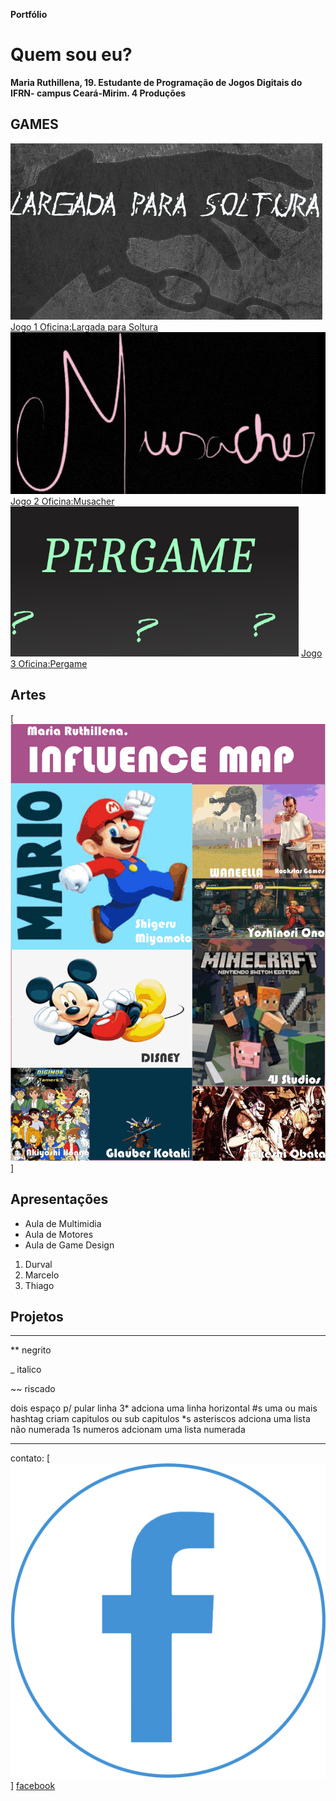 
 **Portfólio**

# Quem sou eu?

**Maria Ruthillena, 19. Estudante de Programação de Jogos Digitais do IFRN- campus Ceará-Mirim.
4 Produções**



## GAMES

![](largada.png)    [Jogo 1 Oficina:Largada para Soltura](https://ruthimaria01.github.io/largada/)  
![](musacher.png)    [Jogo 2 Oficina:Musacher](https://ruthimaria01.github.io/musacher/)  
![](pergamepot.png)    [Jogo 3 Oficina:Pergame](https://eliciaa.github.io/Pergame/)  


## Artes
[![](1.png)]
## Apresentações
* Aula de Multimidia
* Aula de Motores
* Aula de Game Design

1. Durval
2. Marcelo
3. Thiago

## Projetos

* * *

** negrito

_ italico

~~ riscado  

   dois espaço p/ pular linha
 3* adciona uma linha horizontal
 #s uma ou mais hashtag criam capitulos ou sub capitulos
 *s asteriscos adciona uma lista não numerada
 1s numeros adcionam uma lista numerada
 
 * * *
contato:
[![](face.png)] [facebook](https://web.facebook.com/maria.ruthillena)  
